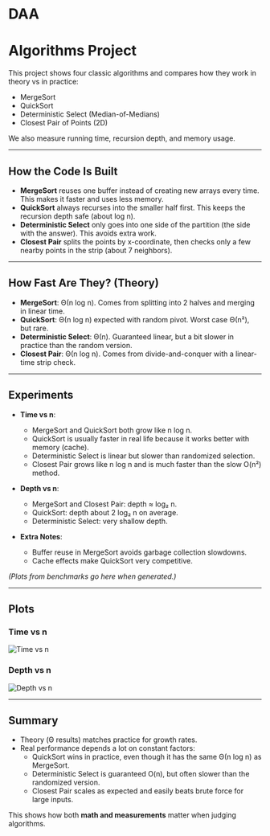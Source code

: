 # DAA
# Algorithms Project

This project shows four classic algorithms and compares how they work in theory vs in practice:

- MergeSort
- QuickSort
- Deterministic Select (Median-of-Medians)
- Closest Pair of Points (2D)

We also measure running time, recursion depth, and memory usage.

---

## How the Code Is Built

- **MergeSort** reuses one buffer instead of creating new arrays every time. This makes it faster and uses less memory.
- **QuickSort** always recurses into the smaller half first. This keeps the recursion depth safe (about log n).
- **Deterministic Select** only goes into one side of the partition (the side with the answer). This avoids extra work.
- **Closest Pair** splits the points by x-coordinate, then checks only a few nearby points in the strip (about 7 neighbors).

---

## How Fast Are They? (Theory)

- **MergeSort**: Θ(n log n). Comes from splitting into 2 halves and merging in linear time.
- **QuickSort**: Θ(n log n) expected with random pivot. Worst case Θ(n²), but rare.
- **Deterministic Select**: Θ(n). Guaranteed linear, but a bit slower in practice than the random version.
- **Closest Pair**: Θ(n log n). Comes from divide-and-conquer with a linear-time strip check.

---

## Experiments

- **Time vs n**:
    - MergeSort and QuickSort both grow like n log n.
    - QuickSort is usually faster in real life because it works better with memory (cache).
    - Deterministic Select is linear but slower than randomized selection.
    - Closest Pair grows like n log n and is much faster than the slow O(n²) method.

- **Depth vs n**:
    - MergeSort and Closest Pair: depth ≈ log₂ n.
    - QuickSort: depth about 2 log₂ n on average.
    - Deterministic Select: very shallow depth.

- **Extra Notes**:
    - Buffer reuse in MergeSort avoids garbage collection slowdowns.
    - Cache effects make QuickSort very competitive.

*(Plots from benchmarks go here when generated.)*

---
## Plots

### Time vs n
![Time vs n](images/time_vs_n_final.png)

### Depth vs n
![Depth vs n](images/depth_vs_n_final.png)

---
## Summary

- Theory (Θ results) matches practice for growth rates.
- Real performance depends a lot on constant factors:
    - QuickSort wins in practice, even though it has the same Θ(n log n) as MergeSort.
    - Deterministic Select is guaranteed O(n), but often slower than the randomized version.
    - Closest Pair scales as expected and easily beats brute force for large inputs.

This shows how both **math and measurements** matter when judging algorithms.
